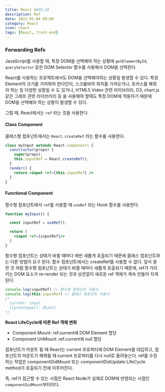 ```yaml
---
title: React &#35;16
description: Ref
date: 2022-01-04 09:00
category: React
icon: react
tags: [React, front-end]
---
```


### Forwarding Refs

JavaScript를 사용할 때, 특정 DOM을 선택해야 하는 상황에 `getElementById`, `querySelector` 같은 DOM Selector 함수를 사용해서 DOM을 선택한다.

React를 사용하는 프로젝트에서도 DOM을 선택해야하는 상황일 발생할 수 있다. 특정 Element의 크기를 가져와야 한다던지, 스크롤바의 위치를 가져오거나, 포커스를 해줘야 하는 등 다양한 상황일 수 도 있거나, HTML5 Video 관련 라이브러리, D3, chart.js 같은 그래프 관련 라이브러리 등 을 사용해야 할때도 특정 DOM에 적용하기 때문에 DOM을 선택해야 하는 상황이 발생할 수 있다.

그럴 때, React에서는 `ref` 라는 것을 사용한다.

#### Class Component

클래스형 컴포넌트에서는 `React.createRef` 라는 함수를 사용한다.

```jsx
class myInput extends React.components {
  constructor(props) {
    super(props);
    this.inputRef = React.createRef();
  }
  render() {
    return <input ref={this.inputRef} />
  }
}
```

#### Functional Component

함수형 컴포넌트에서 `ref`를 사용할 때 `useRef` 라는 Hook 함수를 사용한다.

```jsx
function myInput() {

  const inputRef = useRef();

  return (
    <input ref={inputRef}/>
  )
}
```

함수형 컴포넌트는 상태가 바뀔 때마다 매번 새롭게 호출되기 때문에 클래스 컴포넌트와는 다른 방법이 요구 된다. 함수 컴포넌트에서는 createRef를 사용할 수 없다. 앞서 말한 것 처럼 함수형 컴포넌트는 상태가 바뀔 때마다 새롭게 호출되기 때문에, ref가 가리키는 DOM 요소가 re-render 되는 것과 상관없이 새로운 ref 객체가 계속 만들어 지게 된다.



```js
console.log(inputRef) // 함수형 컴포넌트 사용시
console.log(this.inputRef) // 클래스 컴포넌트 사용시
/*
  current: input
  [[prototype]]: Object
*/
```

**React LifeCycle에 따른 Ref 객체 변화**

- Component Mount: ref.current에 DOM Element 할당
- Component UnMount: ref.current에 null 할당 

컴포넌트가 마운트 될 때 React는 current 프로퍼티에 DOM Element를 대입하고, 컴포넌트의 마운트가 해제될 때 current 프로퍼티를 다시 null로 돌려놓는다. ref를 수정하는 작업은 componentDidMount 또는 componentDidUpdate LifeCycle method가 호출되기 전에 이루어진다.

즉, ref가 접근할 수 있는 시점은 React Node가 실제로 DOM에 반영되는 시점인 `componentDidMount`부터이다.